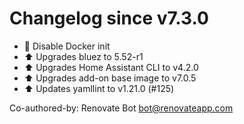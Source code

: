 # Changelog since v7.3.0
- :hammer: Disable Docker init 
- :arrow_up: Upgrades bluez to 5.52-r1 
- :arrow_up: Upgrades Home Assistant CLI to v4.2.0 
- :arrow_up: Upgrades add-on base image to v7.0.5 
- :arrow_up: Updates yamllint to v1.21.0 (#125)

Co-authored-by: Renovate Bot <bot@renovateapp.com> 
